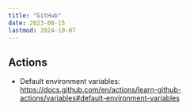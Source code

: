 ```yaml
---
title: "GitHub"
date: 2023-08-15
lastmod: 2024-10-07
---
```

## Actions
- Default environment variables: https://docs.github.com/en/actions/learn-github-actions/variables#default-environment-variables
